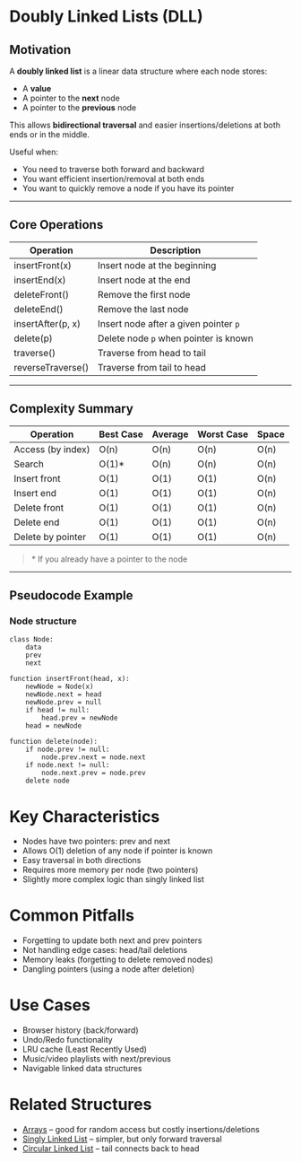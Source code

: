 # Doubly Linked Lists (DLL)

## Motivation

A **doubly linked list** is a linear data structure where each node stores:
- A **value**
- A pointer to the **next** node
- A pointer to the **previous** node

This allows **bidirectional traversal** and easier insertions/deletions at both ends or in the middle.

Useful when:
- You need to traverse both forward and backward
- You want efficient insertion/removal at both ends
- You want to quickly remove a node if you have its pointer

---

## Core Operations

| Operation        | Description                                 |
|------------------|---------------------------------------------|
| insertFront(x)   | Insert node at the beginning                |
| insertEnd(x)     | Insert node at the end                      |
| deleteFront()    | Remove the first node                       |
| deleteEnd()      | Remove the last node                        |
| insertAfter(p, x)| Insert node after a given pointer `p`       |
| delete(p)        | Delete node `p` when pointer is known       |
| traverse()       | Traverse from head to tail                  |
| reverseTraverse()| Traverse from tail to head                  |

---

## Complexity Summary

| Operation       | Best Case | Average | Worst Case | Space |
|-----------------|-----------|---------|------------|--------|
| Access (by index)| O(n)      | O(n)    | O(n)       | O(n)   |
| Search          | O(1)\*     | O(n)    | O(n)       | O(n)   |
| Insert front    | O(1)      | O(1)    | O(1)       | O(n)   |
| Insert end      | O(1)      | O(1)    | O(1)       | O(n)   |
| Delete front    | O(1)      | O(1)    | O(1)       | O(n)   |
| Delete end      | O(1)      | O(1)    | O(1)       | O(n)   |
| Delete by pointer | O(1)    | O(1)    | O(1)       | O(n)   |

> \* If you already have a pointer to the node

---

## Pseudocode Example

### Node structure

```pseudo
class Node:
    data
    prev
    next

function insertFront(head, x):
    newNode = Node(x)
    newNode.next = head
    newNode.prev = null
    if head != null:
        head.prev = newNode
    head = newNode

function delete(node):
    if node.prev != null:
        node.prev.next = node.next
    if node.next != null:
        node.next.prev = node.prev
    delete node
```

# Key Characteristics
- Nodes have two pointers: prev and next
- Allows O(1) deletion of any node if pointer is known
- Easy traversal in both directions
- Requires more memory per node (two pointers)
- Slightly more complex logic than singly linked list

# Common Pitfalls
- Forgetting to update both next and prev pointers
- Not handling edge cases: head/tail deletions
- Memory leaks (forgetting to delete removed nodes)
- Dangling pointers (using a node after deletion)

# Use Cases
- Browser history (back/forward)
- Undo/Redo functionality
- LRU cache (Least Recently Used)
- Music/video playlists with next/previous
- Navigable linked data structures

# Related Structures
- [Arrays](01_Arrays.md) – good for random access but costly insertions/deletions
- [Singly Linked List](06_SinglyLinkedLists.md) – simpler, but only forward traversal
- [Circular Linked List](08_CircularLinkedLists.md) – tail connects back to head
